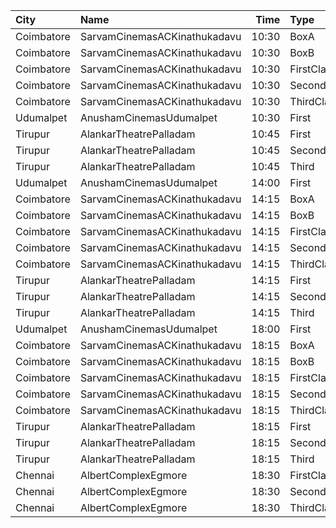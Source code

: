 | City       | Name                         |  Time | Type        | Price | Capacity | Booked |
| :--------- | :--------------------------- | ----: | :---------- | ----: | -------: | -----: |
| Coimbatore | SarvamCinemasACKinathukadavu | 10:30 | BoxA        |  120₹ |       16 |     16 |
| Coimbatore | SarvamCinemasACKinathukadavu | 10:30 | BoxB        |  120₹ |       16 |     16 |
| Coimbatore | SarvamCinemasACKinathukadavu | 10:30 | FirstClass  |  100₹ |      148 |     76 |
| Coimbatore | SarvamCinemasACKinathukadavu | 10:30 | SecondClass |   80₹ |      178 |    103 |
| Coimbatore | SarvamCinemasACKinathukadavu | 10:30 | ThirdClass  |   80₹ |       53 |     53 |
| Udumalpet  | AnushamCinemasUdumalpet      | 10:30 | First       |  120₹ |      664 |    497 |
| Tirupur    | AlankarTheatrePalladam       | 10:45 | First       |   80₹ |      190 |     95 |
| Tirupur    | AlankarTheatrePalladam       | 10:45 | Second      |   80₹ |      211 |    121 |
| Tirupur    | AlankarTheatrePalladam       | 10:45 | Third       |   80₹ |       50 |      5 |
| Udumalpet  | AnushamCinemasUdumalpet      | 14:00 | First       |  120₹ |      664 |    497 |
| Coimbatore | SarvamCinemasACKinathukadavu | 14:15 | BoxA        |  120₹ |       16 |     16 |
| Coimbatore | SarvamCinemasACKinathukadavu | 14:15 | BoxB        |  120₹ |       16 |     16 |
| Coimbatore | SarvamCinemasACKinathukadavu | 14:15 | FirstClass  |  100₹ |      148 |     76 |
| Coimbatore | SarvamCinemasACKinathukadavu | 14:15 | SecondClass |   80₹ |      178 |    103 |
| Coimbatore | SarvamCinemasACKinathukadavu | 14:15 | ThirdClass  |   80₹ |       53 |     53 |
| Tirupur    | AlankarTheatrePalladam       | 14:15 | First       |   80₹ |      190 |     95 |
| Tirupur    | AlankarTheatrePalladam       | 14:15 | Second      |   80₹ |      211 |    121 |
| Tirupur    | AlankarTheatrePalladam       | 14:15 | Third       |   80₹ |       50 |      5 |
| Udumalpet  | AnushamCinemasUdumalpet      | 18:00 | First       |  120₹ |      664 |    497 |
| Coimbatore | SarvamCinemasACKinathukadavu | 18:15 | BoxA        |  120₹ |       16 |     16 |
| Coimbatore | SarvamCinemasACKinathukadavu | 18:15 | BoxB        |  120₹ |       16 |     16 |
| Coimbatore | SarvamCinemasACKinathukadavu | 18:15 | FirstClass  |  100₹ |      148 |     76 |
| Coimbatore | SarvamCinemasACKinathukadavu | 18:15 | SecondClass |   80₹ |      178 |    103 |
| Coimbatore | SarvamCinemasACKinathukadavu | 18:15 | ThirdClass  |   80₹ |       53 |     53 |
| Tirupur    | AlankarTheatrePalladam       | 18:15 | First       |   80₹ |      190 |     95 |
| Tirupur    | AlankarTheatrePalladam       | 18:15 | Second      |   80₹ |      211 |    121 |
| Tirupur    | AlankarTheatrePalladam       | 18:15 | Third       |   80₹ |       50 |      5 |
| Chennai    | AlbertComplexEgmore          | 18:30 | FirstClass  |   95₹ |      158 |    102 |
| Chennai    | AlbertComplexEgmore          | 18:30 | SecondClass |   75₹ |       84 |     42 |
| Chennai    | AlbertComplexEgmore          | 18:30 | ThirdClass  |   50₹ |       28 |     14 |